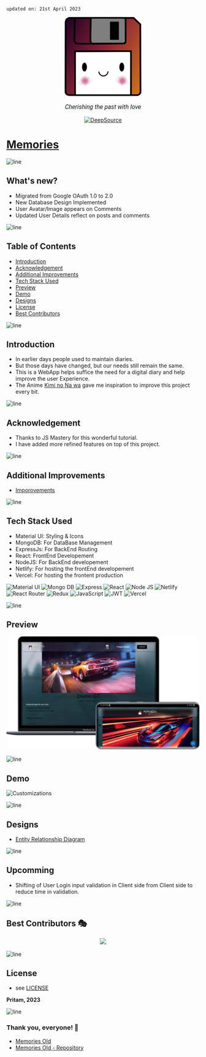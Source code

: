     updated on: 21st April 2023

<div align=center>
    <a href="https://memories-pritam.vercel.app">
        <img width=200 src="assets/icon.png" alt="Memories">
    </a>
    <p style="font-family: roboto, calibri; font-size:12pt; font-style:italic"> Cherishing the past with love </p>
    <a href="https://deepsource.io/gh/warmachine028/memories/?ref=repository-badge">
        <img src="https://deepsource.io/gh/warmachine028/memories.svg/?label=active+issues&show_trend=true&token=yo-jfXJvA6yZ9Kbag8WQCuj2)](https://deepsource.io/gh/warmachine028/memories/?ref=repository-badge" alt="DeepSource">
    </a>
</div>

# [Memories](https://memories-pritam.vercel.app)

![line]

## What's new?

-   Migrated from Google OAuth 1.0 to 2.0
-   New Database Design Implemented
-   User Avatar/Image appears on Comments
-   Updated User Details reflect on posts and comments

![line]

## Table of Contents

-   [Introduction](#introduction)
-   [Acknowledgement](#acknowledgement)
-   [Additional Improvements](#additional-improvements)
-   [Tech Stack Used](#tech-stack-used)
-   [Preview](#preview)
-   [Demo](#demo)
-   [Designs](#designs)
-   [License](#license)
-   [Best Contributors](#best-contributors)

![line]

## Introduction

-   In earlier days people used to maintain diaries.
-   But those days have changed, but our needs still remain the same.
-   This is a WebApp helps suffice the need for a digital diary and help improve the user Experience.
-   The Anime [Kimi no Na wa](https://en.wikipedia.org/wiki/Your_Name) gave me inspiration to improve this project every bit.

![line]

## Acknowledgement

-   Thanks to JS Mastery for this wonderful tutorial.
-   I have added more refined features on top of this project.

![line]

## Additional Improvements

- [Imporovements](./client/README.md)

![line]

## Tech Stack Used

-   Material UI: Styling & Icons
-   MongoDB: For DataBase Management
-   ExpressJs: For BackEnd Routing
-   React: FrontEnd Developement
-   NodeJS: For BackEnd developement
-   Netlify: For hosting the frontEnd developement
-   Vercel: For hosting the frontent production

![Material UI](https://img.shields.io/badge/Material--UI-0081CB?style=for-the-badge&logo=material-ui&logoColor=white) ![Mongo DB](https://img.shields.io/badge/MongoDB-4EA94B?style=for-the-badge&logo=mongodb&logoColor=white) ![Express](https://img.shields.io/badge/Express.js-404D59?style=for-the-badge) ![React](https://img.shields.io/badge/react-%2320232a.svg?style=for-the-badge&logo=react&logoColor=%2361DAFB)
![Node JS](https://img.shields.io/badge/Node.js-43853D?style=for-the-badge&logo=node.js&logoColor=white) ![Netlify](https://img.shields.io/badge/netlify-%23000000.svg?style=for-the-badge&logo=netlify&logoColor=#00C7B7) ![React Router](https://img.shields.io/badge/React_Router-CA4245?style=for-the-badge&logo=react-router&logoColor=white) ![Redux](https://img.shields.io/badge/Redux-593D88?style=for-the-badge&logo=redux&logoColor=white)
![JavaScript](https://img.shields.io/badge/javascript-%23323330.svg?style=for-the-badge&logo=javascript&logoColor=%23F7DF1E) ![JWT](https://img.shields.io/badge/json%20web%20tokens-323330?style=for-the-badge&logo=json-web-tokens&logoColor=pink) ![Vercel](https://img.shields.io/badge/Vercel-000000?style=for-the-badge&logo=vercel&logoColor=white)

![line]

## Preview

![alt](./assets/banner.png)

![line]

## Demo

![Customizations](assets/demo.gif)

<!-- ![line]

## Upcomming

-   New Database schema -->

![line]

## Designs

-    [Entity Relationship Diagram](https://drive.google.com/file/d/1_U648R_8eAd_Q5kThbBbBhMlY6gk5g00/view?usp=sharing)

![line]

## Upcomming

- Shifting of User Login input validation in Client side from Client side to reduce time in validation.

![line]

## Best Contributors 🎭

<div align="center">
    <a  href="https://github.com/warmachine028/uemcrp/graphs/contributors">
        <img src="https://contrib.rocks/image?repo=warmachine028/memories" />
    </a>
</div>

![line]

## License

-   see [LICENSE]

**Pritam, 2023**

[license]: https://github.com/warmachine028/memories/blob/main/LICENSE

![line]


### Thank you, everyone! 💚

- [Memories Old](https://memories-old.vercel.app)
- [Memories Old - Repository](https://github.com/warmachine028/memories/tree/memories-old)

[line]: https://user-images.githubusercontent.com/75939390/137615281-3a875960-92cc-407f-97fe-fd2319bdb252.png

